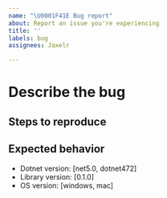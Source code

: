 ```yaml
---
name: "\U0001F41E Bug report"
about: Report an issue you're experiencing
title: ''
labels: bug
assignees: Jaxelr

---
```


# Describe the bug

<!-- A description of what the bug is. -->

## Steps to reproduce

<!-- Enumerate the steps to reproduce the error, if necessary. -->

## Expected behavior

<!-- What is expected to happen? -->

- Dotnet version: [net5.0, dotnet472]
- Library version: [0.1.0]
- OS version: [windows, mac]
